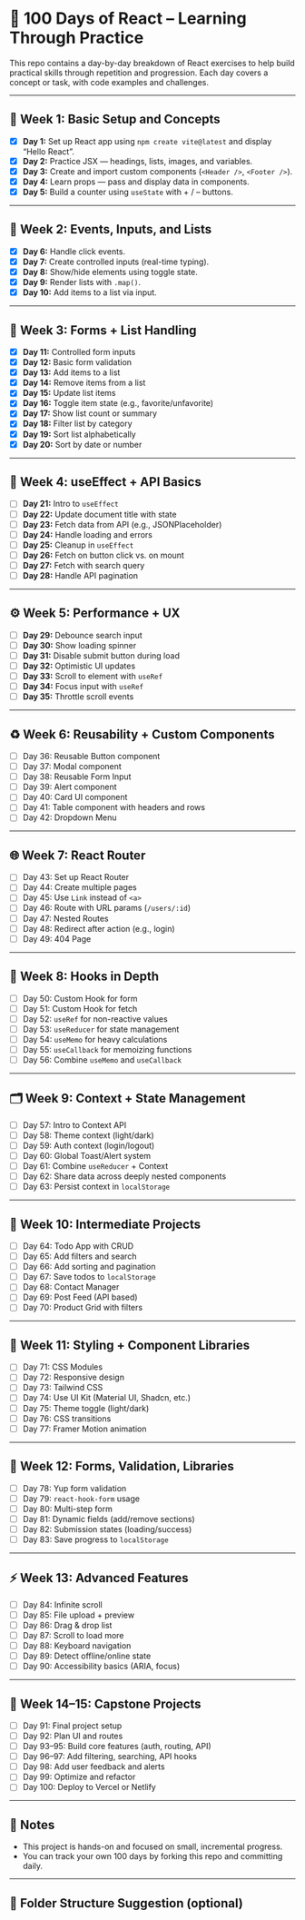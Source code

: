 # 🧠 100 Days of React – Learning Through Practice

This repo contains a day-by-day breakdown of React exercises to help build practical skills through repetition and progression. Each day covers a concept or task, with code examples and challenges.

---

## 📅 Week 1: Basic Setup and Concepts

- [x] **Day 1:** Set up React app using `npm create vite@latest` and display “Hello React”.
- [x] **Day 2:** Practice JSX — headings, lists, images, and variables.
- [x] **Day 3:** Create and import custom components (`<Header />`, `<Footer />`).
- [x] **Day 4:** Learn props — pass and display data in components.
- [x] **Day 5:** Build a counter using `useState` with + / – buttons.

---

## 🧩 Week 2: Events, Inputs, and Lists

- [x] **Day 6:** Handle click events.
- [x] **Day 7:** Create controlled inputs (real-time typing).
- [x] **Day 8:** Show/hide elements using toggle state.
- [x] **Day 9:** Render lists with `.map()`.
- [x] **Day 10:** Add items to a list via input.

---

## 📝 Week 3: Forms + List Handling

- [x] **Day 11:** Controlled form inputs
- [x] **Day 12:** Basic form validation
- [x] **Day 13:** Add items to a list
- [x] **Day 14:** Remove items from a list
- [x] **Day 15:** Update list items
- [x] **Day 16:** Toggle item state (e.g., favorite/unfavorite)
- [x] **Day 17:** Show list count or summary
- [x] **Day 18:** Filter list by category
- [x] **Day 19:** Sort list alphabetically
- [x] **Day 20:** Sort by date or number

---

## 🔄 Week 4: useEffect + API Basics

- [ ] **Day 21:** Intro to `useEffect`
- [ ] **Day 22:** Update document title with state
- [ ] **Day 23:** Fetch data from API (e.g., JSONPlaceholder)
- [ ] **Day 24:** Handle loading and errors
- [ ] **Day 25:** Cleanup in `useEffect`
- [ ] **Day 26:** Fetch on button click vs. on mount
- [ ] **Day 27:** Fetch with search query
- [ ] **Day 28:** Handle API pagination

---

## ⚙️ Week 5: Performance + UX

- [ ] **Day 29:** Debounce search input
- [ ] **Day 30:** Show loading spinner
- [ ] **Day 31:** Disable submit button during load
- [ ] **Day 32:** Optimistic UI updates
- [ ] **Day 33:** Scroll to element with `useRef`
- [ ] **Day 34:** Focus input with `useRef`
- [ ] **Day 35:** Throttle scroll events

---

## ♻️ Week 6: Reusability + Custom Components

- [ ] Day 36: Reusable Button component
- [ ] Day 37: Modal component
- [ ] Day 38: Reusable Form Input
- [ ] Day 39: Alert component
- [ ] Day 40: Card UI component
- [ ] Day 41: Table component with headers and rows
- [ ] Day 42: Dropdown Menu

---

## 🌐 Week 7: React Router

- [ ] Day 43: Set up React Router
- [ ] Day 44: Create multiple pages
- [ ] Day 45: Use `Link` instead of `<a>`
- [ ] Day 46: Route with URL params (`/users/:id`)
- [ ] Day 47: Nested Routes
- [ ] Day 48: Redirect after action (e.g., login)
- [ ] Day 49: 404 Page

---

## 🧵 Week 8: Hooks in Depth

- [ ] Day 50: Custom Hook for form
- [ ] Day 51: Custom Hook for fetch
- [ ] Day 52: `useRef` for non-reactive values
- [ ] Day 53: `useReducer` for state management
- [ ] Day 54: `useMemo` for heavy calculations
- [ ] Day 55: `useCallback` for memoizing functions
- [ ] Day 56: Combine `useMemo` and `useCallback`

---

## 🗂️ Week 9: Context + State Management

- [ ] Day 57: Intro to Context API
- [ ] Day 58: Theme context (light/dark)
- [ ] Day 59: Auth context (login/logout)
- [ ] Day 60: Global Toast/Alert system
- [ ] Day 61: Combine `useReducer` + Context
- [ ] Day 62: Share data across deeply nested components
- [ ] Day 63: Persist context in `localStorage`

---

## 🔧 Week 10: Intermediate Projects

- [ ] Day 64: Todo App with CRUD
- [ ] Day 65: Add filters and search
- [ ] Day 66: Add sorting and pagination
- [ ] Day 67: Save todos to `localStorage`
- [ ] Day 68: Contact Manager
- [ ] Day 69: Post Feed (API based)
- [ ] Day 70: Product Grid with filters

---

## 🎨 Week 11: Styling + Component Libraries

- [ ] Day 71: CSS Modules
- [ ] Day 72: Responsive design
- [ ] Day 73: Tailwind CSS
- [ ] Day 74: Use UI Kit (Material UI, Shadcn, etc.)
- [ ] Day 75: Theme toggle (light/dark)
- [ ] Day 76: CSS transitions
- [ ] Day 77: Framer Motion animation

---

## 🧾 Week 12: Forms, Validation, Libraries

- [ ] Day 78: Yup form validation
- [ ] Day 79: `react-hook-form` usage
- [ ] Day 80: Multi-step form
- [ ] Day 81: Dynamic fields (add/remove sections)
- [ ] Day 82: Submission states (loading/success)
- [ ] Day 83: Save progress to `localStorage`

---

## ⚡ Week 13: Advanced Features

- [ ] Day 84: Infinite scroll
- [ ] Day 85: File upload + preview
- [ ] Day 86: Drag & drop list
- [ ] Day 87: Scroll to load more
- [ ] Day 88: Keyboard navigation
- [ ] Day 89: Detect offline/online state
- [ ] Day 90: Accessibility basics (ARIA, focus)

---

## 🚀 Week 14–15: Capstone Projects

- [ ] Day 91: Final project setup
- [ ] Day 92: Plan UI and routes
- [ ] Day 93–95: Build core features (auth, routing, API)
- [ ] Day 96–97: Add filtering, searching, API hooks
- [ ] Day 98: Add user feedback and alerts
- [ ] Day 99: Optimize and refactor
- [ ] Day 100: Deploy to Vercel or Netlify

---

## 📌 Notes

- This project is hands-on and focused on small, incremental progress.
- You can track your own 100 days by forking this repo and committing daily.

---

## 📁 Folder Structure Suggestion (optional)
